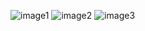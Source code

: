 ![image1](https://github.com/user-attachments/assets/697aa8db-3f57-416d-8214-6421fb065916)
![image2](https://github.com/user-attachments/assets/e6eb540c-5baf-4a80-895f-701651143fe6)
![image3](https://github.com/user-attachments/assets/3ab7006a-fa15-45df-8c03-56b73ccb7544)
